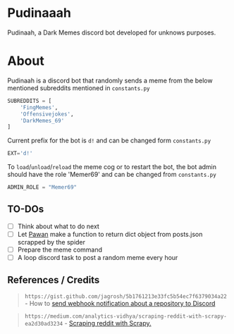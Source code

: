 # Pudinaaah
Pudinaah, a Dark Memes discord bot developed for unknows purposes. 

# About
Pudinaah is a discord bot that randomly sends a meme from the below mentioned subreddits mentioned in `constants.py`

```python
SUBREDDITS = [
    'FingMemes',
    'Offensivejokes',
    'DarkMemes_69'
]
```

Current prefix for the bot is `d!` and can be changed form `constants.py`

```python
EXT='d!'
```

To `load`/`unload`/`reload` the meme cog or to restart the bot, the bot admin should have the role 'Memer69' and can be changed from `constants.py`

```python
ADMIN_ROLE = "Memer69"
```

## TO-DOs
- [ ] Think about what to do next
- [ ] Let [Pawan](https://github.com/pawann-2000) make a function to return dict object from posts.json scrapped by the spider
- [ ] Prepare the meme command
- [ ] A loop discord task to post a random meme every hour

## References / Credits

> `https://gist.github.com/jagrosh/5b1761213e33fc5b54ec7f6379034a22` - How to [send webhook notification about a repository to Discord](https://gist.github.com/jagrosh/5b1761213e33fc5b54ec7f6379034a22)

> `https://medium.com/analytics-vidhya/scraping-reddit-with-scrapy-ea2d30ad3234` - [Scraping reddit with Scrapy.](https://medium.com/analytics-vidhya/scraping-reddit-with-scrapy-ea2d30ad3234)